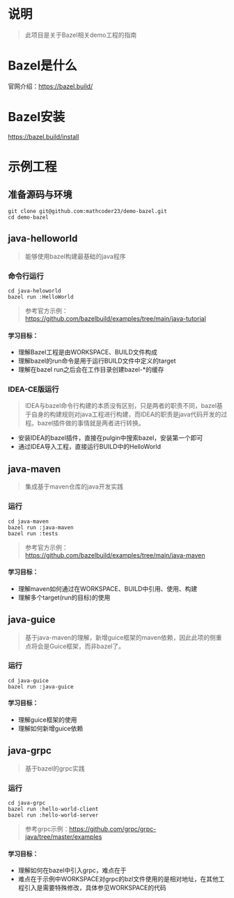 # 说明
> 此项目是关于Bazel相关demo工程的指南

# Bazel是什么
官网介绍：https://bazel.build/

# Bazel安装
https://bazel.build/install

# 示例工程

## 准备源码与环境
```shell
git clone git@github.com:mathcoder23/demo-bazel.git
cd demo-bazel
```

## java-helloworld
> 能够使用bazel构建最基础的java程序

### 命令行运行
```
cd java-heloworld
bazel run :HelloWorld
```
> 参考官方示例：https://github.com/bazelbuild/examples/tree/main/java-tutorial

#### 学习目标：
- 理解Bazel工程是由WORKSPACE、BUILD文件构成
- 理解bazel的run命令是用于运行BUILD文件中定义的target
- 理解在bazel run之后会在工作目录创建bazel-*的缓存

### IDEA-CE版运行
> IDEA与bazel命令行构建的本质没有区别，只是两者的职责不同，bazel基于自身的构建规则对java工程进行构建，而IDEA的职责是java代码开发的过程。bazel插件做的事情就是两者进行转换。
- 安装IDEA的bazel插件，直接在pulgin中搜索bazel，安装第一个即可
- 通过IDEA导入工程，直接运行BUILD中的HelloWorld

## java-maven
> 集成基于maven仓库的java开发实践

### 运行
```shel 
cd java-maven
bazel run :java-maven
bazel run :tests
```
> 参考官方示例：https://github.com/bazelbuild/examples/tree/main/java-maven

#### 学习目标：
- 理解maven如何通过在WORKSPACE、BUILD中引用、使用、构建
- 理解多个target(run的目标)的使用

## java-guice
> 基于java-maven的理解，新增guice框架的maven依赖，因此此项的侧重点将会是Guice框架，而非bazel了。

### 运行
```shel 
cd java-guice
bazel run :java-guice
```

#### 学习目标：
- 理解guice框架的使用
- 理解如何新增guice依赖

## java-grpc
> 基于bazel的grpc实践

### 运行
```shel 
cd java-grpc
bazel run :hello-world-client
bazel run :hello-world-server
```
> 参考grpc示例：https://github.com/grpc/grpc-java/tree/master/examples

#### 学习目标：
- 理解如何在bazel中引入grpc，难点在于
- 难点在于示例中WORKSPACE对grpc的bzl文件使用的是相对地址，在其他工程引入是需要特殊修改，具体参见WORKSPACE的代码